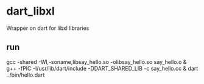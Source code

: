 dart_libxl
============================

Wrapper on dart for libxl libraries

run
-
gcc -shared -Wl,-soname,libsay_hello.so -olibsay_hello.so say_hello.o &  g++ -fPIC -I/usr/lib/dart/include -DDART_SHARED_LIB -c say_hello.cc & dart ../bin/hello.dart